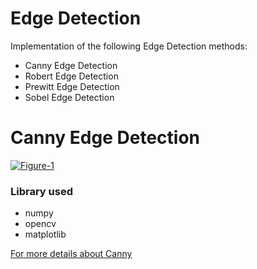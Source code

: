 
# Edge Detection
Implementation of the following Edge Detection methods:
* Canny Edge Detection
* Robert Edge Detection
* Prewitt Edge Detection
* Sobel Edge Detection

<!DOCTYPE html>
<html lang = "en">
<head>
    <meta charset="utf-8" />
    <link rel="stylesheet" href="main.css">
</head>


<body>
  <h1>Canny Edge Detection </h1>
<p title=Canny Edge Detection >
<a href="https://imgbb.com/"><img src="https://i.ibb.co/bKFbFSq/Figure-1.png" alt="Figure-1" border="0" /></a>

<h3>Library used</h3>
<p title=Library used->
<ul>
<li>numpy </li>
<li>opencv</li>
<li>matplotlib</li>
</ul>
</p>
<a href="https://docs.opencv.org/master/da/d22/tutorial_py_canny.html">For more details about Canny</a>

  

</body>
</html>

